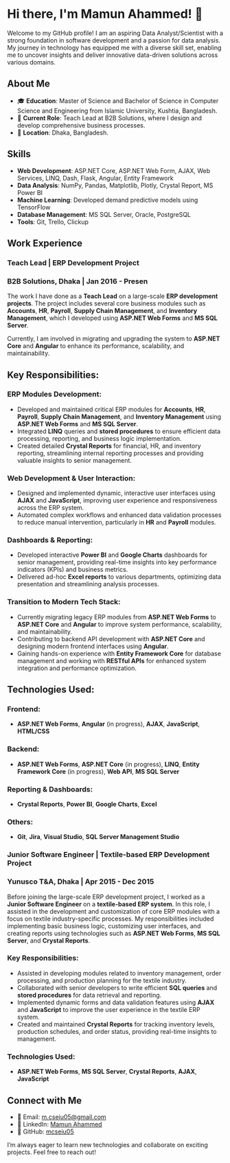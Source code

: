 # Hi there, I'm Mamun Ahammed! 👋

Welcome to my GitHub profile! I am an aspiring Data Analyst/Scientist with a strong foundation in software development and a passion for data analysis. My journey in technology has equipped me with a diverse skill set, enabling me to uncover insights and deliver innovative data-driven solutions across various domains.

## About Me

- 🎓 **Education**: Master of Science and Bachelor of Science in Computer Science and Engineering from Islamic University, Kushtia, Bangladesh.
- 💼 **Current Role**: Teach Lead at B2B Solutions, where I design and develop comprehensive business processes.
- 📍  **Location**: Dhaka, Bangladesh.

## Skills

- **Web Development**: ASP.NET Core, ASP.NET Web Form, AJAX, Web Services, LINQ, Dash, Flask, Angular, Entity Framework
- **Data Analysis**: NumPy, Pandas, Matplotlib, Plotly, Crystal Report, MS Power BI
- **Machine Learning**: Developed demand predictive models using TensorFlow
- **Database Management**: MS SQL Server, Oracle, PostgreSQL
- **Tools**: Git, Trello, Clickup

## Work Experience

### Teach Lead | ERP Development Project
### B2B Solutions, Dhaka | Jan 2016 - Presen

The work I have done as a **Teach Lead** on a large-scale **ERP development projects**. The project includes several core business modules such as **Accounts**, **HR**, **Payroll**, **Supply Chain Management**, and **Inventory Management**, which I developed using **ASP.NET Web Forms** and **MS SQL Server**. 

Currently, I am involved in migrating and upgrading the system to **ASP.NET Core** and **Angular** to enhance its performance, scalability, and maintainability.

## Key Responsibilities:

### ERP Modules Development:
- Developed and maintained critical ERP modules for **Accounts**, **HR**, **Payroll**, **Supply Chain Management**, and **Inventory Management** using **ASP.NET Web Forms** and **MS SQL Server**.
- Integrated **LINQ** queries and **stored procedures** to ensure efficient data processing, reporting, and business logic implementation.
- Created detailed **Crystal Reports** for financial, HR, and inventory reporting, streamlining internal reporting processes and providing valuable insights to senior management.

### Web Development & User Interaction:
- Designed and implemented dynamic, interactive user interfaces using **AJAX** and **JavaScript**, improving user experience and responsiveness across the ERP system.
- Automated complex workflows and enhanced data validation processes to reduce manual intervention, particularly in **HR** and **Payroll** modules.

### Dashboards & Reporting:
- Developed interactive **Power BI** and **Google Charts** dashboards for senior management, providing real-time insights into key performance indicators (KPIs) and business metrics.
- Delivered ad-hoc **Excel reports** to various departments, optimizing data presentation and streamlining analysis processes.

### Transition to Modern Tech Stack:
- Currently migrating legacy ERP modules from **ASP.NET Web Forms** to **ASP.NET Core** and **Angular** to improve system performance, scalability, and maintainability.
- Contributing to backend API development with **ASP.NET Core** and designing modern frontend interfaces using **Angular**.
- Gaining hands-on experience with **Entity Framework Core** for database management and working with **RESTful APIs** for enhanced system integration and performance optimization.

## Technologies Used:

### Frontend:
- **ASP.NET Web Forms**, **Angular** (in progress), **AJAX**, **JavaScript**, **HTML/CSS**

### Backend:
- **ASP.NET Web Forms**, **ASP.NET Core** (in progress), **LINQ**, **Entity Framework Core** (in progress), **Web API**, **MS SQL Server**

### Reporting & Dashboards:
- **Crystal Reports**, **Power BI**, **Google Charts**, **Excel**

### Others:
- **Git**, **Jira**, **Visual Studio**, **SQL Server Management Studio**


### Junior Software Engineer | Textile-based ERP Development Project  
### Yunusco T&A, Dhaka | Apr 2015 - Dec 2015

Before joining the large-scale ERP development project, I worked as a **Junior Software Engineer** on a **textile-based ERP system**. In this role, I assisted in the development and customization of core ERP modules with a focus on textile industry-specific processes. My responsibilities included implementing basic business logic, customizing user interfaces, and creating reports using technologies such as **ASP.NET Web Forms**, **MS SQL Server**, and **Crystal Reports**.

### Key Responsibilities:
- Assisted in developing modules related to inventory management, order processing, and production planning for the textile industry.
- Collaborated with senior developers to write efficient **SQL queries** and **stored procedures** for data retrieval and reporting.
- Implemented dynamic forms and data validation features using **AJAX** and **JavaScript** to improve the user experience in the textile ERP system.
- Created and maintained **Crystal Reports** for tracking inventory levels, production schedules, and order status, providing real-time insights to management.

### Technologies Used:
- **ASP.NET Web Forms**, **MS SQL Server**, **Crystal Reports**, **AJAX**, **JavaScript**


## Connect with Me

- 📧 Email: [m.cseiu05@gmail.com](mailto:m.cseiu05@gmail.com)
- 📜 LinkedIn: [Mamun Ahammed](https://www.linkedin.com/in/mamun-ahammed-32b0b9b9/m_cseiu)
- 📁 GitHub: [mcseiu05](https://github.com/mcseiu05)

I’m always eager to learn new technologies and collaborate on exciting projects. Feel free to reach out!
